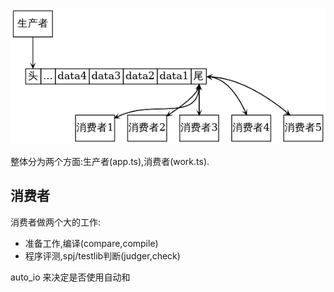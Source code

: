 ![](./images/1.png)

整体分为两个方面:生产者(app.ts),消费者(work.ts).


## 消费者

消费者做两个大的工作:

 - 准备工作,编译(compare,compile)
 - 程序评测,spj/testlib判断(judger,check)



auto_io 来决定是否使用自动和
